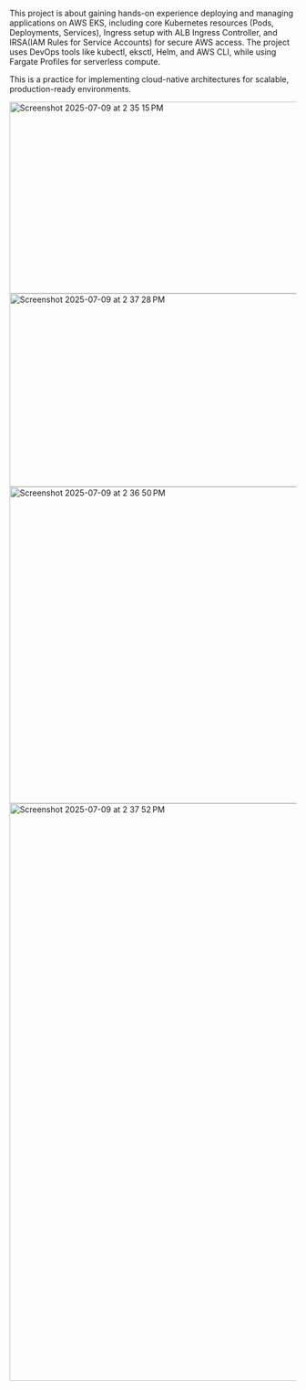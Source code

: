 This project is about gaining hands-on experience deploying and managing applications on AWS EKS, including core Kubernetes resources (Pods, Deployments, Services), Ingress setup with ALB Ingress Controller, and IRSA(IAM Rules for Service Accounts) for secure AWS access. The project uses DevOps tools like kubectl, eksctl, Helm, and AWS CLI, while using Fargate Profiles for serverless compute.

This is a practice for implementing cloud-native architectures for scalable, production-ready environments.

<img width="1158" height="336" alt="Screenshot 2025-07-09 at 2 35 15 PM" src="https://github.com/user-attachments/assets/fd3338a4-eb32-43af-aed3-f5a80e283456" />
<img width="1220" height="339" alt="Screenshot 2025-07-09 at 2 37 28 PM" src="https://github.com/user-attachments/assets/05a40648-b8f5-4a43-904b-08463b3a3af4" />
<img width="1199" height="555" alt="Screenshot 2025-07-09 at 2 36 50 PM" src="https://github.com/user-attachments/assets/10cb3196-a170-4d4f-86cf-010e5b1b6a85" />
<img width="1552" height="1012" alt="Screenshot 2025-07-09 at 2 37 52 PM" src="https://github.com/user-attachments/assets/0c14e70c-cd20-4ad1-91b8-80a9e5a3a8dd" />
